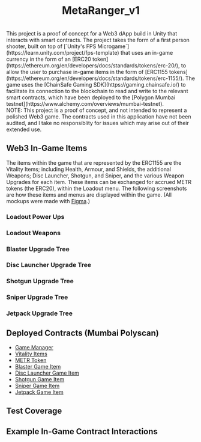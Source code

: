 # <div align="center">MetaRanger_v1</div>

<div align="center><img src="/READMEContent/Images/MetaRangers_Banner.png" /></div>

<br/>
This project is a proof of concept for a Web3 dApp build in Unity that interacts with smart contracts. The project takes the form of a first person shooter, built on top of [`Unity's FPS Microgame`](https://learn.unity.com/project/fps-template) that uses an in-game currency in the form of an [ERC20 token](https://ethereum.org/en/developers/docs/standards/tokens/erc-20/), to allow the user to purchase in-game items in the form of [ERC1155 tokens](https://ethereum.org/en/developers/docs/standards/tokens/erc-1155/). The game uses the [ChainSafe Gaming SDK](https://gaming.chainsafe.io/) to facilitate its connection to the blockchain to read and write to the relevant smart contracts, which have been deployed to the [Polygon Mumbai testnet](https://www.alchemy.com/overviews/mumbai-testnet).

<br/>
NOTE: This project is a proof of concept, and not intended to represent a polished Web3 game. The contracts used in this application have not been audited, and I take no responsiblity for issues which may arise out of their extended use.

## Web3 In-Game Items
The items within the game that are represented by the ERC1155 are the Vitality Items; including Health, Armour, and Shields, the additional Weapons; Disc Launcher, Shotgun, and Sniper, and the various Weapon Upgrades for each item. These items can be exchanged for accrued METR tokens (the ERC20), within the Loadout menu. The following screenshots are how these items and menus are displayed within the game. (All mockups were made with [Figma](https://www.figma.com/).)

### Loadout Power Ups
<div align="center><img src="./READMEContent/Images/Loadout/MetaRangers_LoadoutPowerUps.png" /></div>

### Loadout Weapons
<div align="center><img src="./READMEContent/Images/Loadout/MetaRangers_LoadoutWeapons.png" /></div>

### Blaster Upgrade Tree
<div align="center><img src="./READMEContent/Images/Loadout/MetaRangers_BlasterTree.png" /></div>

### Disc Launcher Upgrade Tree
<div align="center><img src="./READMEContent/Images/Loadout/MetaRangers_DiscLauncherTree.png" /></div>

### Shotgun Upgrade Tree
<div align="center><img src="./READMEContent/Images/Loadout/MetaRangers_ShotgunTree.png" /></div>

### Sniper Upgrade Tree
<div align="center><img src="./READMEContent/Images/Loadout/MetaRangers_SniperTree.png" /></div>

### Jetpack Upgrade Tree
<div align="center><img src="./READMEContent/Images/Loadout/MetaRangers_JetpackTree.png" /></div>

## Deployed Contracts (Mumbai Polyscan)

- [Game Manager](https://mumbai.polygonscan.com/address/0xd45dEF180645269b81eFEaFE8D4D83f368B5adc6)
- [Vitality Items](https://mumbai.polygonscan.com/address/0x85B3C588912Cbd2F415bFBC4A34f069554385663)
- [METR Token](https://mumbai.polygonscan.com/token/0x22ac36f2932c73559df2b288a375e12c8fa9b7db)
- [Blaster Game Item](https://mumbai.polygonscan.com/address/0xcd8a7e2ec16fb3ff6fad142dc30cdb8c2237348b)
- [Disc Launcher Game Item](https://mumbai.polygonscan.com/address/0x7d41e26d950908ab5d44611171cc7a2acc0a7aba)
- [Shotgun Game Item](https://mumbai.polygonscan.com/address/0xbe8af99a91b85ab400ab7f0901556a9c28d08ad2)
- [Sniper Game Item](https://mumbai.polygonscan.com/address/0x71d3529831ea10706f617654188e6aabc9b102b2)
- [Jetpack Game Item](https://mumbai.polygonscan.com/address/0xdf289994a3809592392cd3e4129d10fada0be03e)

## Test Coverage

<div align="center><img src="./READMEContent/Images/TestCoverage/MetaRangers_GameItemsTestCoverage.png" /></div>
<div align="center><img src="./READMEContent/Images/TestCoverage/MetaRangers_GameManagerTestCoverage.png" /></div>
<div align="center><img src="./READMEContent/Images/TestCoverage/MetaRangers_METRTokenTestCoverage.png" /></div>
<div align="center><img src="./READMEContent/Images/TestCoverage/MetaRangers_VitalityItemTestCoverage.png" /></div>

## Example In-Game Contract Interactions
<div align="center><img src="./READMEContent/Footage/MetaRangers_ConnectWallet.gif" /></div>
<div align="center><img src="./READMEContent/Footage/MetaRangers_PurchaseGameItem.gif" /></div>

